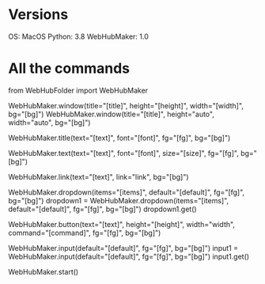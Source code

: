 # Versions

OS: MacOS
Python: 3.8
WebHubMaker: 1.0

# All the commands

from WebHubFolder import WebHubMaker

WebHubMaker.window(title="[title]", height="[height]", width="[width]", bg="[bg]")
WebHubMaker.window(title="[title]", height="auto", width="auto", bg="[bg]")

WebHubMaker.title(text="[text]", font="[font]", fg="[fg]", bg="[bg]")

WebHubMaker.text(text="[text]", font="[font]", size="[size]", fg="[fg]", bg="[bg]")

WebHubMaker.link(text="[text]", link="link", bg="[bg]")

WebHubMaker.dropdown(items="[items]", default="[default]", fg="[fg]", bg="[bg]")
dropdown1 = WebHubMaker.dropdown(items="[items]", default="[default]", fg="[fg]", bg="[bg]")
dropdown1.get()

WebHubMaker.button(text="[text]", height="[height]", width="width", command="[command]", fg="[fg]", bg="[bg]")

WebHubMaker.input(default="[default]", fg="[fg]", bg="[bg]")
input1 = WebHubMaker.input(default="[default]", fg="[fg]", bg="[bg]")
input1.get()

WebHubMaker.start()

